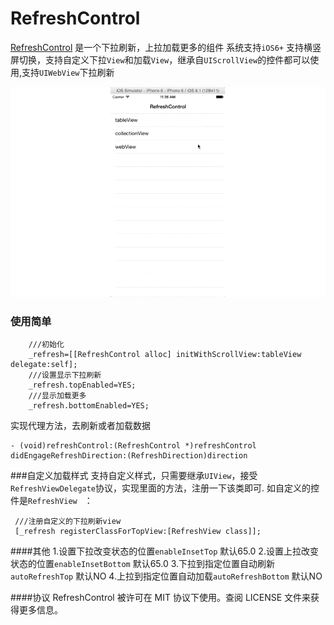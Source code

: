 RefreshControl
==============

[RefreshControl]('https://github.com/ydj/RefreshControl') 是一个下拉刷新，上拉加载更多的组件
系统支持`iOS6+`
支持横竖屏切换，支持自定义下拉`View`和加载`View`，继承自`UIScrollView`的控件都可以使用,支持`UIWebView`下拉刷新

![](/example.gif)


### 使用简单
```
	///初始化
    _refresh=[[RefreshControl alloc] initWithScrollView:tableView delegate:self];
    ///设置显示下拉刷新
    _refresh.topEnabled=YES;
    ///显示加载更多
    _refresh.bottomEnabled=YES;

```
实现代理方法，去刷新或者加载数据
```
- (void)refreshControl:(RefreshControl *)refreshControl didEngageRefreshDirection:(RefreshDirection)direction
```

###自定义加载样式
支持自定义样式，只需要继承`UIView`，接受`RefreshViewDelegate`协议，实现里面的方法，注册一下该类即可.
如自定义的控件是`RefreshView ` ：
```
 ///注册自定义的下拉刷新view
 [_refresh registerClassForTopView:[RefreshView class]];
```

####其他
  	1.设置下拉改变状态的位置`enableInsetTop` 默认65.0
  	2.设置上拉改变状态的位置`enableInsetBottom` 默认65.0
	3.下拉到指定位置自动刷新`autoRefreshTop`  默认NO
	4.上拉到指定位置自动加载`autoRefreshBottom`  默认NO
	

####协议
RefreshControl 被许可在 MIT 协议下使用。查阅 LICENSE 文件来获得更多信息。


 


